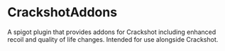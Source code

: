 # CrackshotAddons
A spigot plugin that provides addons for Crackshot including enhanced recoil and quality of life changes. Intended for use alongside Crackshot.
